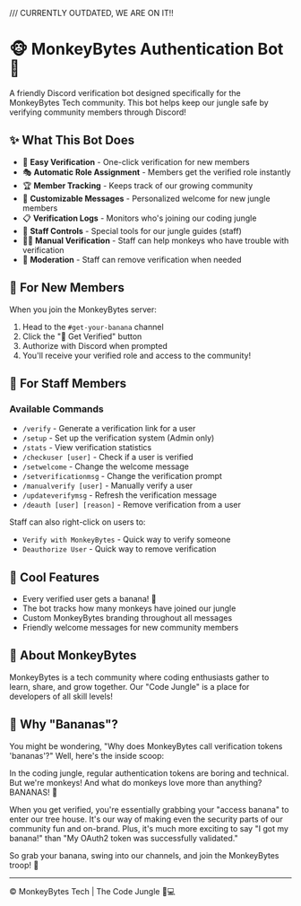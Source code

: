 /// CURRENTLY OUTDATED, WE ARE ON IT!!

# 🐵 MonkeyBytes Authentication Bot 🍌

A friendly Discord verification bot designed specifically for the MonkeyBytes Tech community. This bot helps keep our jungle safe by verifying community members through Discord!

## ✨ What This Bot Does

- 🔐 **Easy Verification** - One-click verification for new members
- 🎭 **Automatic Role Assignment** - Members get the verified role instantly
- 🏆 **Member Tracking** - Keeps track of our growing community
- 📝 **Customizable Messages** - Personalized welcome for new jungle members
- 📋 **Verification Logs** - Monitors who's joining our coding jungle
- 👑 **Staff Controls** - Special tools for our jungle guides (staff)
- 🙋‍♂️ **Manual Verification** - Staff can help monkeys who have trouble with verification
- 🚫 **Moderation** - Staff can remove verification when needed

## 🍌 For New Members

When you join the MonkeyBytes server:

1. Head to the `#get-your-banana` channel
2. Click the "🍌 Get Verified" button
3. Authorize with Discord when prompted
4. You'll receive your verified role and access to the community!

## 🦧 For Staff Members

### Available Commands
- `/verify` - Generate a verification link for a user
- `/setup` - Set up the verification system (Admin only)
- `/stats` - View verification statistics
- `/checkuser [user]` - Check if a user is verified
- `/setwelcome` - Change the welcome message
- `/setverificationmsg` - Change the verification prompt
- `/manualverify [user]` - Manually verify a user
- `/updateverifymsg` - Refresh the verification message
- `/deauth [user] [reason]` - Remove verification from a user

Staff can also right-click on users to:
- `Verify with MonkeyBytes` - Quick way to verify someone
- `Deauthorize User` - Quick way to remove verification

## 🐒 Cool Features

- Every verified user gets a banana! 🍌
- The bot tracks how many monkeys have joined our jungle
- Custom MonkeyBytes branding throughout all messages
- Friendly welcome messages for new community members

## 🌴 About MonkeyBytes

MonkeyBytes is a tech community where coding enthusiasts gather to learn, share, and grow together. Our "Code Jungle" is a place for developers of all skill levels!

## 🍌 Why "Bananas"?

You might be wondering, "Why does MonkeyBytes call verification tokens 'bananas'?" Well, here's the inside scoop:

In the coding jungle, regular authentication tokens are boring and technical. But we're monkeys! And what do monkeys love more than anything? BANANAS! 🍌

When you get verified, you're essentially grabbing your "access banana" to enter our tree house. It's our way of making even the security parts of our community fun and on-brand. Plus, it's much more exciting to say "I got my banana!" than "My OAuth2 token was successfully validated."

So grab your banana, swing into our channels, and join the MonkeyBytes troop! 🐒

---

© MonkeyBytes Tech | The Code Jungle 🍌💻